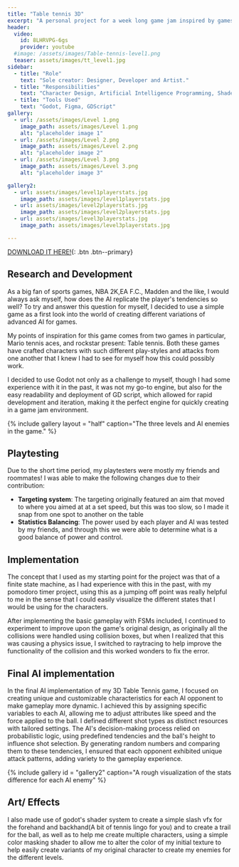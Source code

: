 ```yaml
---
title: "Table tennis 3D"
excerpt: "A personal project for a week long game jam inspired by games like rockstar table tennis and mario tennis aces, smash into an immersive and challenging table tennis experience."
header:
  video: 
    id: 8LHRVPG-6gs
    provider: youtube
  #image: /assets/images/Table-tennis-level1.png
  teaser: assets/images/tt_level1.jpg
sidebar:
  - title: "Role"
    text: "Sole creator: Designer, Developer and Artist."
  - title: "Responsibilities"
    text: "Character Design, Artificial Intelligence Programming, Shaders, VFX, Animation"
  - title: "Tools Used"
    text: "Godot, Figma, GDScript"
gallery:
  - url: /assets/images/Level 1.png
    image_path: assets/images/Level 1.png
    alt: "placeholder image 1"
  - url: /assets/images/Level 2.png
    image_path: assets/images/Level 2.png
    alt: "placeholder image 2"
  - url: /assets/images/Level 3.png
    image_path: assets/images/Level 3.png
    alt: "placeholder image 3"

gallery2:
  - url: assets/images/level1playerstats.jpg
    image_path: assets/images/level1playerstats.jpg
  - url: assets/images/level2playerstats.jpg
    image_path: assets/images/level2playerstats.jpg    
  - url: assets/images/level3playerstats.jpg
    image_path: assets/images/level3playerstats.jpg

---
```

[DOWNLOAD IT HERE!](https://mikey-a.itch.io/table-tennis){: .btn .btn--primary}

## Research and Development
As a big fan of sports games, NBA 2K,EA F.C., Madden and the like, I would always ask myself, how does the AI replicate the player's tendencies so well? To try and answer this question for myself, I decided to use a simple game as a first look into the world of creating different variations of advanced AI for games.

My points of inspiration for this game comes from two games in particular, Mario tennis aces, and rockstar present: Table tennis. Both these games have crafted characters with such different play-styles and attacks from one another that I knew I had to see for myself how this could possibly work.

I decided to use Godot not only as a challenge to myself, though I had some experience with it in the past, it was not my go-to engine, but also for the easy readability and deployment of GD script, which allowed for rapid development and iteration, making it the perfect engine for quickly creating in a game jam environment.


{% include gallery layout = "half" caption="The three levels and AI enemies in the game." %}

## Playtesting
Due to the short time period, my playtesters were mostly my friends and roommates! I was able to make the following changes due to their contribution:
* **Targeting system**: The targeting originally featured an aim that moved to where you aimed at at a set speed, but this was too slow, so I made it snap from one spot to another on the table
* **Statistics Balancing**: The power used by each player and AI was tested by my friends, and through this we were able to determine what is a good balance of power and control.

## Implementation

The concept that I used as my starting point for the project was that of a finite state machine, as I had experience with this in the past, with my pomodoro timer project, using this as a jumping off point was really helpful to me in the sense that I could easily visualize the different states that I would be using for the characters.

After implementing the basic gameplay with FSMs included, I continued to experiment to improve upon the game's original design, as originally all the collisions were handled using collision boxes, but when I realized that this was causing a physics issue, I switched to raytracing to help improve the functionality of the collision and this worked wonders to fix the error.

## Final AI implementation
<!--The final and most important part of my implementation is the tendencies feature. I wanted all the player to have their own unique and totally malleable features controllable in-engine, allowing me, the designer, to make simple changes to their abilities, speed, force they put on the ball, to help create the perfect enemies for each level.-->

<!--I did this by giving each of the AI their own variable, and making the shots unique individual resources, or in unity terms, scriptable objects, that each had their own settings for the different types of shots that could be executed.--> 

<!--For the AI's decision-making there were numbers that would decide how likely the AI was to use a certain shot, and a variable for how high the ball should be as a consideration for this shot as well. the code would then give a random number, and depending on where this number falls in the range of the tendencies, and how high or low the ball is, the AI would then decide what shot it would use. This worked very effectively to make the AI decide how it would attack the player, and to create variants of this attack, allowing each AI to have a unique attack pattern.-->

In the final AI implementation of my 3D Table Tennis game, I focused on creating unique and customizable characteristics for each AI opponent to make gameplay more dynamic. I achieved this by assigning specific variables to each AI, allowing me to adjust attributes like speed and the force applied to the ball. I defined different shot types as distinct resources with tailored settings. The AI's decision-making process relied on probabilistic logic, using predefined tendencies and the ball's height to influence shot selection. By generating random numbers and comparing them to these tendencies, I ensured that each opponent exhibited unique attack patterns, adding variety to the gameplay experience.

{% include gallery id = "gallery2" caption="A rough visualization of the stats difference for each AI enemy" %}


## Art/ Effects
I also made use of godot's shader system to create a simple slash vfx for the forehand and backhand(A bit of tennis lingo for you) and to create a trail for the ball, as well as to help me create multiple characters, using a simple color masking shader to allow me to alter the color of my initial texture to help easily create variants of my original character to create my enemies for the different levels.